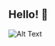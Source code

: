 ## Hello! 👋
![Alt Text]([https://giphy.com/embed/rrasLFSTyi4Th1e8Xo])
<!--
**lenawuu/lenawuu** is a ✨ _special_ ✨ repository because its `README.md` (this file) appears on your GitHub profile.

Here are some ideas to get you started:

<iframe src="https://giphy.com/embed/rrasLFSTyi4Th1e8Xo" width="480" height="374" style="" frameBorder="0" class="giphy-embed" allowFullScreen></iframe><p><a href="https://giphy.com/stickers/japan-sticker-neko-meme-mi-mu-rrasLFSTyi4Th1e8Xo">via GIPHY</a></p>- 🔭 I’m currently working on ...
- 🌱 I’m currently learning ...
- 👯 I’m looking to collaborate on ...
- 🤔 I’m looking for help with ...
- 💬 Ask me about ...
- 📫 How to reach me: ...
- 😄 Pronouns: ...
- ⚡ Fun fact: ...
-->
